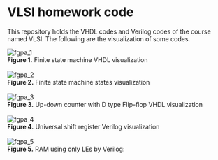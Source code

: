 # VLSI homework code
This repository holds the VHDL codes and Verilog codes of the course named VLSI. The following are the visualization of some codes.

![fgpa_1](https://user-images.githubusercontent.com/16127951/144873251-61ce13d2-64c3-4389-83e4-41943532eb66.png)
\
**Figure 1.** Finite state machine VHDL visualization 
\
\
![fgpa_2](https://user-images.githubusercontent.com/16127951/144873622-7406c70c-fa75-4ec4-b6ab-5b831c849136.png)
\
**Figure 2.** Finite state machine states visualization 
\
\
![fgpa_3](https://user-images.githubusercontent.com/16127951/144873008-fbb37224-9fb3-47ac-9851-f25a7d598141.png)
\
**Figure 3.** Up-down counter with D type Flip-flop VHDL visualization
\
\
![fgpa_4](https://user-images.githubusercontent.com/16127951/144873076-822d5c42-4e52-4824-9b89-db66cc9ee99e.png)
\
**Figure 4.** Universal shift register Verilog visualization
\
\
![fgpa_5](https://user-images.githubusercontent.com/16127951/144873154-ffae4441-aa4a-4a0c-8f78-b4c00340cc9e.png)
\
**Figure 5.** RAM using only LEs by Verilog:

